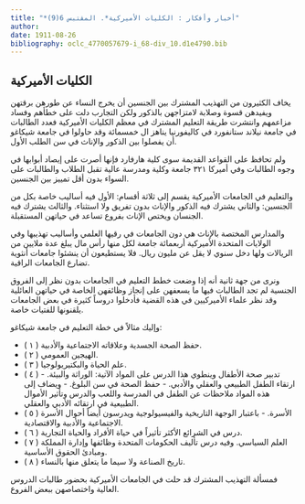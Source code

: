 ```yaml
---
title: "*أخبار وأفكار : الكليات الأميركية*. المقتبس 6(9)"
author: 
date: 1911-08-26
bibliography: oclc_4770057679-i_68-div_10.d1e4790.bib
---
```




##  الكليات الأميركية 


 يخاف الكثيرون من التهذيب المشترك بين الجنسين أن يخرج النساء عن طورهن برقتهن ويفيدهن قسوة وصلابة لامتزاجهن بالذكور ولكن التجارب دلت على خطأهم وفساد مزاعمهم وانتشرت طريقة التعليم المشترك في معظم الكليات الأميركية فعدد الطالبات في جامعة نيلاند ستانفورد في كاليفورنيا يناهز ال  خمسمائة  وقد حاولوا في جامعة شيكاغو أن يفصلوا بين الذكور والإناث في سن الطلب الأول. 

 ولم تحافظ على القواعد القديمة سوى كلية هارفارد فإنها أصرت على إيصاد أبوابها في وجوه الطالبات وفي أميركا  ٣٢١  جامعة وكلية ومدرسة عالية تقبل الطلاب والطالبات على السواء بدون أقل تمييز بين الجنسين. 

 والتعليم في الجامعات الأميركية يقسم إلى  ثلاثة  أقسام: الأول فيه أساليب خاصة بكل من الجنسين: والثاني يشترك فيه الذكور والإناث بدون تفريق ولا استثناء. والثالث يشترك فيه الجنسان ويختص الإناث بفروع تساعد في حياتهن المستقبلة. 

 والمدارس المختصة بالإناث هي دون الجامعات في رقيها العلمي وأساليب تهذيبها وفي الولايات المتحدة الأميركية  أربعمائة  جامعة لكل منها رأس مال يبلغ عدة ملايين من الريالات ولها دخل سنوي لا يقل عن مليون ريال. فلا يستطيعون أن ينشئوا جامعات أنثوية تضارع الجامعات الراقية. 

 ونرى من جهة ثانية أنه إذا وضعت خطط التعليم في الجامعات بدون نظر إلى الفروق الجنسية لم تجد الطالبات فيها ما يسعفهن على إنجاز وظائفهن الخاصة في حياتهن العائلية وقد نظر علماء الأميركيين في هذه القضية فأدخلوا دروساً كثيرة في بعض الجامعات يلقنونها للفتيات خاصة. 

 وإليك مثالاً في خطة التعليم في جامعة شيكاغو: 


-  (  ١  ) حفظ الصحة الجسدية وعلاقاته الاجتماعية والأدبية. 
-  (  ٢  ) الهيجين العمومي. 
-  (  ٣  ) علم الحياة والبكتيريولوجيا.   
-  (  ٤  ) تدبير صحة الأطفال وينطوي هذا الدرس على المواد الآتية: الوراثة والبيئة. - ارتقاء الطفل الطبيعي والعقلي والأدبي. - حفظ الصحة في سن البلوغ. - ويضاف إلى هذه المواد ملاحظات عن الطفل في المدرسة واللعب والدرس وتأثير الأموال الطبيعية في ارتقائه الأدبي والعقلي. 
-  (  ٥  ) الأسرة. - باعتبار الوجهة التاريخية والفيسيولوجية ويدرسون أيضاً أحوال الأسرة الاجتماعية والأدبية والاقتصادية. 
-  (  ٦  ) درس في الشرائع الأكثر تأثيراً في حياة الأفراد والحياة التجارية. 
-  (  ٧  ) العلم السياسي. وفيه درس تأليف الحكومات المتحدة وظائفها وإدارة المملكة ومبادئ الحقوق الأساسية. 
-  (  ٨  ) تاريخ الصناعة ولا سيما ما يتعلق منها بالنساء. 


 فمسألة التهذيب المشترك قد حلت في الجامعات الأميركية بحضور طالبات الدروس العالية واختصاصهن ببعض الفروع. 
